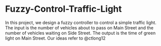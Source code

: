 # Fuzzy-Control-Traffic-Light
In this project, we design a fuzzy controller to control a simple traffic light. The input is the number of vehicles about to pass on Main Street and the number of vehicles waiting on Side Street. The output is the time of green light on Main Street. 
Our ideas refer to @ctlong12
